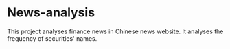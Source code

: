 # News-analysis
This project analyses finance news in Chinese news website. It analyses the frequency of securities' names.
